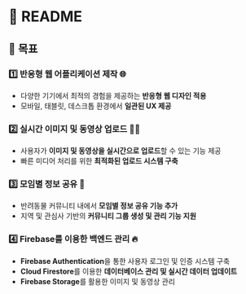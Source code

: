 # 📌 README

## 🎯 목표
### 1️⃣ 반응형 웹 어플리케이션 제작 🌐
- 다양한 기기에서 최적의 경험을 제공하는 **반응형 웹 디자인 적용**
- 모바일, 태블릿, 데스크톱 환경에서 **일관된 UX 제공**

### 2️⃣ 실시간 이미지 및 동영상 업로드 📸🎥
- 사용자가 **이미지 및 동영상을 실시간으로 업로드**할 수 있는 기능 제공
- 빠른 미디어 처리를 위한 **최적화된 업로드 시스템 구축**

### 3️⃣ 모임별 정보 공유 🏡
- 반려동물 커뮤니티 내에서 **모임별 정보 공유 기능 추가**
- 지역 및 관심사 기반의 **커뮤니티 그룹 생성 및 관리 기능 지원**

### 4️⃣ Firebase를 이용한 백엔드 관리 🔥
- **Firebase Authentication**을 통한 사용자 로그인 및 인증 시스템 구축
- **Cloud Firestore**를 이용한 **데이터베이스 관리 및 실시간 데이터 업데이트**
- **Firebase Storage**를 활용한 이미지 및 동영상 관리